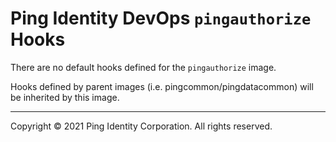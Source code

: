 
# Ping Identity DevOps `pingauthorize` Hooks
There are no default hooks defined for the `pingauthorize` image.

Hooks defined by parent images (i.e. pingcommon/pingdatacommon)
will be inherited by this image.

---

Copyright © 2021 Ping Identity Corporation. All rights reserved.
